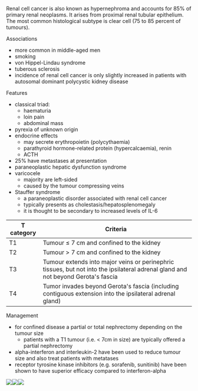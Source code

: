 Renal cell cancer is also known as hypernephroma and accounts for 85% of primary renal neoplasms. It arises from proximal renal tubular epithelium. The most common histological subtype is clear cell (75 to 85 percent of tumours).  
  
Associations  
* more common in middle\-aged men
* smoking
* von Hippel\-Lindau syndrome
* tuberous sclerosis
* incidence of renal cell cancer is only slightly increased in patients with autosomal dominant polycystic kidney disease

  
Features  
* classical triad:
	+ haematuria
	+ loin pain
	+ abdominal mass
* pyrexia of unknown origin
* endocrine effects
	+ may secrete erythropoietin (polycythaemia)
	+ parathyroid hormone\-related protein (hypercalcaemia), renin
	+ ACTH
* 25% have metastases at presentation
* paraneoplastic hepatic dysfunction syndrome
* varicocele
	+ majority are left\-sided
	+ caused by the tumour compressing veins
* Stauffer syndrome
	+ a paraneoplastic disorder associated with renal cell cancer
	+ typically presents as cholestasis/hepatosplenomegaly
	+ it is thought to be secondary to increased levels of IL\-6

  


| T category | Criteria |
| --- | --- |
| T1 | Tumour ≤ 7 cm and confined to the kidney |
| T2 | Tumour \> 7 cm and confined to the kidney |
| T3 | Tumour extends into major veins or perinephric tissues, but not into the ipsilateral adrenal gland and not beyond Gerota's fascia |
| T4 | Tumor invades beyond Gerota's fascia (including contiguous extension into the ipsilateral adrenal gland) |

  
Management  
* for confined disease a partial or total nephrectomy depending on the tumour size
	+ patients with a T1 tumour (i.e. \< 7cm in size) are typically offered a partial nephrectomy
* alpha\-interferon and interleukin\-2 have been used to reduce tumour size and also treat patients with metatases
* receptor tyrosine kinase inhibitors (e.g. sorafenib, sunitinib) have been shown to have superior efficacy compared to interferon\-alpha

  
[![](https://d32xxyeh8kfs8k.cloudfront.net/images_Passmedicine/xrb121.jpg)](https://d32xxyeh8kfs8k.cloudfront.net/images_Passmedicine/xrb121b.jpg)[![](https://d32xxyeh8kfs8k.cloudfront.net/images_Passmedicine/uwb067.jpg)](https://d32xxyeh8kfs8k.cloudfront.net/images_Passmedicine/uwb067b.jpg)[![](https://d32xxyeh8kfs8k.cloudfront.net/images_Passmedicine/usb068.jpg)](https://d32xxyeh8kfs8k.cloudfront.net/images_Passmedicine/usb068b.jpg)